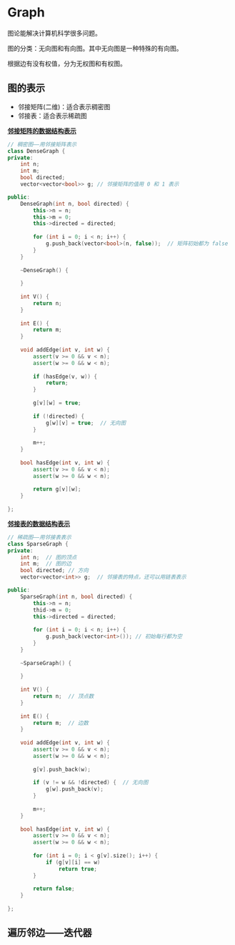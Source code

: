 # Graph

图论能解决计算机科学很多问题。

图的分类：无向图和有向图。其中无向图是一种特殊的有向图。

根据边有没有权值，分为无权图和有权图。

## 图的表示

* 邻接矩阵(二维)：适合表示稠密图
* 邻接表：适合表示稀疏图

**[邻接矩阵的数据结构表示](https://github.com/steveLauwh/Data-Structures-And-Algorithms/blob/master/Graph/DenseGraph/DenseGraph.h)**
```cpp
// 稠密图——用邻接矩阵表示
class DenseGraph {
private:
    int n;
    int m;
    bool directed;
    vector<vector<bool>> g; // 邻接矩阵的值用 0 和 1 表示

public:
    DenseGraph(int n, bool directed) {
        this->n = n;
        this->m = 0;
        this->directed = directed;
        
        for (int i = 0; i < n; i++) {
            g.push_back(vector<bool>(n, false));  // 矩阵初始都为 false
        }
    }
    
    ~DenseGraph() {
    
    }
    
    int V() {
        return n;
    }
    
    int E() {
        return m;
    }
    
    void addEdge(int v, int w) {
        assert(v >= 0 && v < n);
        assert(w >= 0 && w < n);
        
        if (hasEdge(v, w)) {
            return;
        }
        
        g[v][w] = true;
        
        if (!directed) {
            g[w][v] = true;  // 无向图
        }
        
        m++;
    }
    
    bool hasEdge(int v, int w) {
        assert(v >= 0 && v < n);
        assert(w >= 0 && w < n);
        
        return g[v][w];
    }
    
};
```

**[邻接表的数据结构表示](https://github.com/steveLauwh/Data-Structures-And-Algorithms/blob/master/Graph/SparseGraph/SparseGraph.h)**
```cpp
// 稀疏图——用邻接表表示
class SparseGraph {
private:
    int n;  // 图的顶点
    int m;  // 图的边
    bool directed; // 方向
    vector<vector<int>> g;  // 邻接表的特点，还可以用链表表示

public:
    SparseGraph(int n, bool directed) {
        this->n = n;
        thid->m = 0;
        this->directed = directed;
        
        for (int i = 0; i < n; i++) {
            g.push_back(vector<int>()); // 初始每行都为空
        }
    }
    
    ~SparseGraph() {
    
    }
    
    int V() {
        return n;  // 顶点数
    }
    
    int E() {
        return m;  // 边数
    }
    
    void addEdge(int v, int w) {
        assert(v >= 0 && v < n);
        assert(w >= 0 && w < n);
        
        g[v].push_back(w);
        
        if (v != w && !directed) {  // 无向图
            g[w].push_back(v);
        }
        
        m++;
    }
    
    bool hasEdge(int v, int w) {
        assert(v >= 0 && v < n);
        assert(w >= 0 && w < n);
        
        for (int i = 0; i < g[v].size(); i++) {
            if (g[v][i] == w)
                return true;
        }
        
        return false;
    }
    
};
```

## 遍历邻边——迭代器




